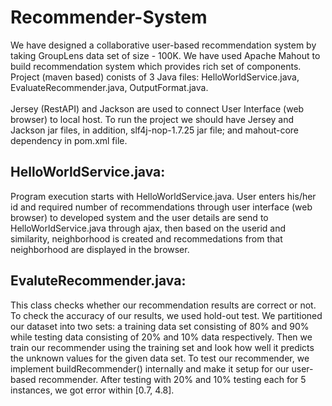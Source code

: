 # Recommender-System
We have designed a collaborative user-based recommendation system by taking GroupLens data set of size - 100K. We have used Apache Mahout 
to build recommendation system which provides rich set of components.
Project (maven based) conists of 3 Java files: HelloWorldService.java, EvaluateRecommender.java, OutputFormat.java. <br />  
Jersey (RestAPI) and Jackson are used to connect User Interface (web browser) to local host. To run the project we should have Jersey
and Jackson jar files, in addition, slf4j-nop-1.7.25 jar file; and mahout-core dependency in pom.xml file.

## HelloWorldService.java: <br />
Program execution starts with HelloWorldService.java. 
User enters his/her id and required number of recommendations through user interface (web browser) to developed system and the user details
are send to HelloWorldService.java through ajax, then based on the userid and similarity, neighborhood is created and recommedations from 
that neighborhood are displayed in the browser. <br />

## EvaluteRecommender.java: <br />
This class checks whether our recommendation results are correct or not. To check the accuracy of our results, we used hold-out test. 
We partitioned our dataset into two sets: a training data set consisting of 80% and 90% while testing data consisting of 20% and 10% data 
respectively. Then we train our recommender using the training set and look how well it predicts the unknown values for the given data set.
To test our recommender, we implement buildRecommender() internally and make it setup for our user-based recommender.
After testing with 20% and 10% testing each for 5 instances, we got error within [0.7, 4.8].

